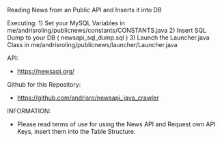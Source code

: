 Reading News from an Public API and Inserts it into DB


Executing:
    1) Set your MySQL Variables in me/andrisroling/publicnews/constants/CONSTANTS.java
    2) Insert SQL Dump to your DB ( newsapi_sql_dump.sql )
    3) Launch the Launcher.java Class in me/andrisroling/publicnews/launcher/Launcher.java

API:
- https://newsapi.org/

Github for this Repository:
- https://github.com/andrisro/newsapi_java_crawler


INFORMATION:

- Please read terms of use for using the News API and Request own API Keys, insert them into the Table Structure.
